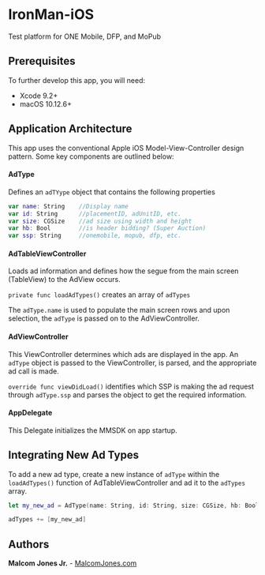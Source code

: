 # IronMan-iOS
Test platform for ONE Mobile, DFP, and MoPub

## Prerequisites

To further develop this app, you will need:
- Xcode 9.2+
- macOS 10.12.6+

## Application Architecture

This app uses the conventional Apple iOS Model-View-Controller design pattern. Some key components are outlined below:

#### AdType
Defines an `adTYype` object that contains the following properties

```swift
var name: String    //Display name
var id: String      //placementID, adUnitID, etc.
var size: CGSize    //ad size using width and height
var hb: Bool        //is header bidding? (Super Auction)
var ssp: String     //onemobile, mopub, dfp, etc.
```

#### AdTableViewController
Loads ad information and defines how the segue from the main screen (TableView) to the AdView occurs.

`private func loadAdTypes()` creates an array of `adTypes`

The `adType.name` is used to populate the main screen rows and upon selection, the `adType` is passed on to the AdViewController.

#### AdViewController
This ViewController determines which ads are displayed in the app. An `adType` object is passed to the ViewController, is parsed, and the appropriate ad call is made.

`override func viewDidLoad()` identifies which SSP is making the ad request through `adType.ssp` and parses the object to get the required information.

#### AppDelegate
This Delegate initializes the MMSDK on app startup.

## Integrating New Ad Types
To add a new ad type, create a new instance of `adType`  within the `loadAdTypes()` function of AdTableViewController and ad it to the `adTypes` array.

```swift
let my_new_ad = AdType(name: String, id: String, size: CGSize, hb: Bool, ssp: String)

adTypes += [my_new_ad]
```

## Authors
**Malcom Jones Jr.** - [MalcomJones.com](https://malcomjones.com)
